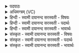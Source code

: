 <details><summary>पदपाठः</summary>

उ॒प॒या॒मगृ॑हीत॒ इत्यु॑पया॒मगृ॑हीतः। अ॒सि॒। बृह॒स्पति॑सुत॒स्येति॒ बृह॒स्पति॑ऽसुतस्य। दे॒व॒। सो॒म॒। ते॒। इन्दोः॑। इ॒न्द्रि॒याव॑तः। इ॒न्द्रि॒यव॑त॒ इती॑न्द्रि॒यऽव॑तः। पत्नी॑वत॒ इति॒ पत्नी॑ऽवतः। ग्रहा॑न्। ऋ॒ध्या॒स॒म्। अ॒हम्। प॒रस्ता॑त्। अ॒हम्। अ॒वस्ता॑त्। यत्। अ॒न्तरिक्ष॑म्। तत्। ऊँ॒ऽइत्यूँ॑। मे॒। पि॒ता। अ॒भू॒त्। अ॒हम्। सू॑र्य्यम्। उ॒भ॒यतः॑। द॒द॒र्श॒। अ॒हम्। दे॒वाना॑म्। प॒र॒मम्। गुहा॑। यत्। ९।
</details>

<details><summary>अधिमन्त्रम् (VC)</summary>

- गृहपतयो विश्वेदेवा देवताः
- भरद्वाज ऋषिः
- प्राजापत्या गायत्री, आर्षी उष्णिक्, स्वराड् आर्षी पङ्क्तिः
- पञ्चमः
</details>

<details><summary>हिन्दी - स्वामी दयानन्द सरस्वती  - विषयः</summary>

फिर गृहस्थ का धर्म्म अगले मन्त्र में कहा है ॥
</details>

<details><summary>हिन्दी - स्वामी दयानन्द सरस्वती  - पदार्थः</summary>

पदार्थान्वयभाषाः -  हे (सोम) ऐश्वर्य्यसम्पन्न (देव) अति मनोहर पते ! जिस आप को मैं कुमारी ने (उपयामगृहीतः) विवाह नियमों से स्वीकार किया (असि) है, उन (इन्दोः) सोमगुणसम्पन्न (इन्द्रियावतः) बहुत धनवाले और (पत्नीवतः) यज्ञ समय में प्रशंसनीय स्त्री ग्रहण करनेवाले (बृहस्पतिसुतस्य) और बड़ी वेदवाणी के पालनेवाले के पुत्र (ते) आपके गृह और सम्बन्धियों को प्राप्त होके मैं (परस्तात्) आगे और (अवस्तात्) पीछे के समय में (ऋध्यासम्) सुखों से बढ़ती जाऊँ (यत्) जिस (देवानाम्) विद्वानों की (गुहा) बुद्धि में स्थित (अन्तरिक्षम्) सत्य विज्ञान को मैं (एमि) प्राप्त होती हूँ, उसी को तू भी प्राप्त हो और जो (मे) मेरा (पिता) पालन करने हारा (अभूत्) है, (अहम्) मैं जिस (सूर्य्यम्) चर-अचर के आत्मा रूप परमेश्वर को (उभयतः) उसके अगले-पिछले उन शिक्षा-विषयों से जिस (ददर्श) देखूँ, उसी को तू भी देख ॥९॥
</details>

<details><summary>हिन्दी - स्वामी दयानन्द सरस्वती  - भावार्थः</summary>

भावार्थभाषाः -  स्त्री और पुरुष विवाह से पहिले परस्पर एक-दूसरे की परीक्षा करके अपने समान गुण, कर्म्म, स्वभाव, रूप, बल, आरोग्य, पुरुषार्थ और विद्यायुक्त होकर स्वयंवर विधि से विवाह करके ऐसा यत्न करें कि जिससे धर्म्म, अर्थ, काम और मोक्ष की सिद्धि को प्राप्त हों। जिसके माता और पिता विद्वान् न हों, सन्तान भी उत्तम नहीं हो सकते, इससे अच्छी और पूर्ण विद्या को ग्रहण कर के ही गृहाश्रम के आचरण करें, इस के पूर्व नहीं ॥९॥
</details>

<details><summary>संस्कृत - स्वामी दयानन्द सरस्वती  - विषयः</summary>

पुनर्गार्हस्थ्यधर्म्ममाह ॥
</details>

<details><summary>संस्कृत - स्वामी दयानन्द सरस्वती  - पदार्थः</summary>

पदार्थान्वयभाषाः -  हे सोम देव ! यस्त्वम्मया कुमार्य्योपयामगृहीतोऽसि, तस्येन्दोरिन्द्रियावतः पत्नीवतो बृहस्पतिसुतस्य ते तव गृहान् प्राप्याहम्परस्तादवस्तादृध्यासं यद्देवानां गुहास्थितमन्तरिक्षं विज्ञानमन्वेमि, तत्त्वमपि प्राप्नुहि, यो मे मम पिता पालकोऽध्यापको वा विद्वानभूत् तत्सकाशात् पूर्णो विद्यां प्राप्याहं यं परमं सूर्य्यमुभयतो ददर्श तं त्वमपि पश्य ॥९॥
</details>

<details><summary>संस्कृत - स्वामी दयानन्द सरस्वती  - भावार्थः</summary>

भावार्थभाषाः -  स्त्रीपुरुषौ परस्परं विवाहात् पूर्वं सम्यक् परीक्षां कृत्वा तुल्यगुणकर्म्मस्वभावरूपबलारोग्यपुरुषार्थविद्यायुक्तौ स्वयंवरविधानेन विवाहं विधायेत्थं प्रयतेताम्, यतो धर्म्मार्थकाममोक्षाणां वृद्धिं प्राप्नुयाताम्। यस्य मातापितरौ विद्वांसौ न स्याताम्, तयोरपत्यान्यप्यत्युत्तमानि भवितुं न शक्नुवन्ति। अतः पूर्णविद्यासुशिक्षौ भूत्वैव गृहाश्रममारभेताम् ॥९॥
</details>